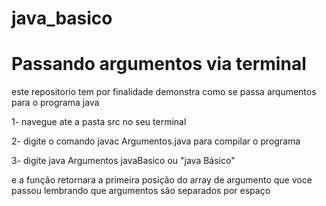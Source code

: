 # java_basico
# Passando argumentos via terminal

este repositorio tem por finalidade demonstra como se passa arqumentos para o programa java

1- navegue ate a pasta src no seu terminal

2- digite o comando javac Argumentos.java para compilar o programa

3- digite java Argumentos javaBasico ou "java Básico" 

e a função retornara a primeira posição do array de argumento que voce passou
lembrando que argumentos são separados por espaço
